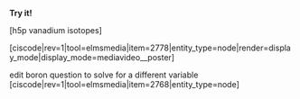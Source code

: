 **Try it!**


[h5p vanadium isotopes]

[ciscode|rev=1|tool=elmsmedia|item=2778|entity_type=node|render=display_mode|display_mode=mediavideo__poster]

edit boron question to solve for a different variable
[ciscode|rev=1|tool=elmsmedia|item=2768|entity_type=node]


